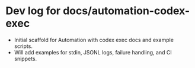 # Dev log for docs/automation-codex-exec

- Initial scaffold for Automation with codex exec docs and example scripts.
- Will add examples for stdin, JSONL logs, failure handling, and CI snippets.
